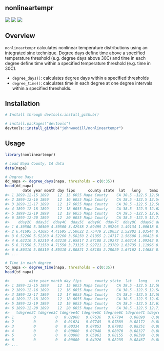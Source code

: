 ## nonlineartempr


![](https://img.shields.io/build/passing.png?color=brightgreen)
![](https://img.shields.io/R/v3.4.3.png?color=red)
![](https://img.shields.io/license/MIT.png?color=blue)


Overview
--------
`nonlineartempr` calculates nonlinear temperature distributions using an integrated sine technique. Degree days define time above a specified temperature threshold (e.g. degree days above 30C) and time in each degree define time within a specified temperature threshold (e.g. time in 30C).

-   `degree_days()`: calculates degree days within a specified thresholds
-   `degree_time()`: calculates time in each degree at one degree intervals within a specified thresholds.

Installation
------------

``` r
# Install through devtools:install_github()

# install.packages("devtools")
devtools::install_github("johnwoodill/nonlineartempr")
```

Usage
-----

``` r
library(nonlineartempr)

# Load Napa County, CA data
data(napa)

# Degree Days
dd_napa <- degree_days(napa, thresholds = c(0:35))
head(dd_napa)
        date year month day fips      county state  lat   long    tmax   tmin    tavg  dday0C  dday1C
#> 1 1899-12-15 1899    12  15 6055 Napa County    CA 38.5 -122.5 12.5000 4.1100 8.30500 8.30500 7.30500
#> 2 1899-12-16 1899    12  16 6055 Napa County    CA 38.5 -122.5 12.5445 4.2894 8.41695 8.41695 7.41695
#> 3 1899-12-17 1899    12  17 6055 Napa County    CA 38.5 -122.5 12.5878 4.4574 8.52260 8.52260 7.52260
#> 4 1899-12-18 1899    12  18 6055 Napa County    CA 38.5 -122.5 12.6298 4.6144 8.62210 8.62210 7.62210
#> 5 1899-12-19 1899    12  19 6055 Napa County    CA 38.5 -122.5 12.6706 4.7604 8.71550 8.71550 7.71550
#> 6 1899-12-20 1899    12  20 6055 Napa County    CA 38.5 -122.5 12.7103 4.8959 8.80310 8.80310 7.80310
#>    dday2C  dday3C  dday4C  dday5C  dday6C  dday7C  dday8C  dday9C dday10C dday11C dday12C dday13C
#> 1 6.30500 5.30500 4.30500 3.42938 2.69499 2.05296 1.49134 1.00618 0.59837 0.27430 0.05212       0
#> 2 6.41695 5.41695 4.41695 3.50622 2.75479 2.10052 1.52902 1.03544 0.62019 0.28919 0.05975       0
#> 3 6.52260 5.52260 4.52260 3.58250 2.81355 2.14717 1.56600 1.06423 0.64173 0.30402 0.06757       0
#> 4 6.62210 5.62210 4.62210 3.65817 2.87108 2.19273 1.60214 1.09242 0.66291 0.31871 0.07553       0
#> 5 6.71550 5.71550 4.71550 3.73325 2.92721 2.23709 1.63735 1.11996 0.68369 0.33324 0.08359       0
#> 6 6.80310 5.80310 4.80310 3.80821 2.98185 2.28020 1.67162 1.14683 0.70407 0.34760 0.09174       0
#> ...

# Time in each degree
td_napa <- degree_time(napa, thresholds = c(0:35))
head(td_napa)

#>         date year month day fips      county state  lat   long    tmax   tmin tdegree0C tdegree1C
#> 1 1899-12-15 1899    12  15 6055 Napa County    CA 38.5 -122.5 12.5000 4.1100         0         0
#> 2 1899-12-16 1899    12  16 6055 Napa County    CA 38.5 -122.5 12.5445 4.2894         0         0
#> 3 1899-12-17 1899    12  17 6055 Napa County    CA 38.5 -122.5 12.5878 4.4574         0         0
#> 4 1899-12-18 1899    12  18 6055 Napa County    CA 38.5 -122.5 12.6298 4.6144         0         0
#> 5 1899-12-19 1899    12  19 6055 Napa County    CA 38.5 -122.5 12.6706 4.7604         0         0
#> 6 1899-12-20 1899    12  20 6055 Napa County    CA 38.5 -122.5 12.7103 4.8959         0         0
#>   tdegree2C tdegree3C tdegree4C tdegree5C tdegree6C tdegree7C tdegree8C tdegree9C tdegree10C tdegree11C
#> 1         0         0   0.02960   0.07636   0.07794   0.08090   0.08576   0.09359    0.10704    0.13481
#> 2         0         0   0.01624   0.07745   0.07889   0.08172   0.08645   0.09412    0.10727    0.13413
#> 3         0         0   0.00334   0.07853   0.07981   0.08251   0.08711   0.09462    0.10749    0.13350
#> 4         0         0   0.00000   0.07048   0.08070   0.08327   0.08774   0.09509    0.10769    0.13292
#> 5         0         0   0.00000   0.05961   0.08155   0.08399   0.08833   0.09553    0.10786    0.13237
#> 6         0         0   0.00000   0.04926   0.08235   0.08467   0.08888   0.09593    0.10801    0.13183
#> ...

```
